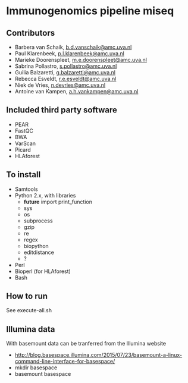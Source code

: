 # Immunogenomics pipeline miseq

## Contributors

* Barbera van Schaik, b.d.vanschaik@amc.uva.nl
* Paul Klarenbeek, p.l.klarenbeek@amc.uva.nl
* Marieke Doorenspleet, m.e.doorenspleet@amc.uva.nl
* Sabrina Pollastro, s.pollastro@amc.uva.nl
* Guilia Balzaretti, g.balzaretti@amc.uva.nl
* Rebecca Esveldt, r.e.esveldt@amc.uva.nl
* Niek de Vries, n.devries@amc.uva.nl
* Antoine van Kampen, a.h.vankampen@amc.uva.nl

## Included third party software
* PEAR
* FastQC
* BWA
* VarScan
* Picard
* HLAforest

## To install
* Samtools
* Python 2.x, with libraries
    * __future__ import print_function
    * sys
    * os
    * subprocess
    * gzip
    * re
    * regex
    * biopython
    * editdistance
    * ?
* Perl
* Bioperl (for HLAforest)
* Bash

## How to run
See execute-all.sh

## Illumina data
With basemount data can be tranferred from the Illumina website
* http://blog.basespace.illumina.com/2015/07/23/basemount-a-linux-command-line-interface-for-basespace/
* mkdir basespace
* basemount basespace
